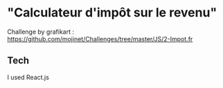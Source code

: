 # "Calculateur d'impôt sur le revenu"
Challenge by grafikart : https://github.com/mojinet/Challenges/tree/master/JS/2-Impot.fr

## Tech
I used React.js